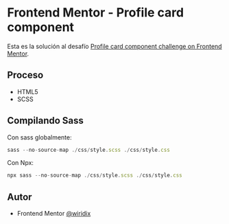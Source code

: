 # Frontend Mentor - Profile card component 

Esta es la solución al desafío [Profile card component challenge on Frontend Mentor](https://www.frontendmentor.io/challenges/profile-card-component-cfArpWshJ).

## Proceso
- HTML5
- SCSS

## Compilando Sass

Con sass globalmente:
```js
sass --no-source-map ./css/style.scss ./css/style.css
```

Con Npx:
```js
npx sass --no-source-map ./css/style.scss ./css/style.css
```

## Autor
- Frontend Mentor [@wiridix](https://www.frontendmentor.io/profile/wiridix)
